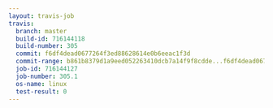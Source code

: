 ```yaml
---
layout: travis-job
travis:
  branch: master
  build-id: 716144118
  build-number: 305
  commit: f6df4dead0677264f3ed88628614e0b6eeac1f3d
  commit-range: b861b8379d1a9eed052263410dcb7a14f9f8cdde...f6df4dead0677264f3ed88628614e0b6eeac1f3d
  job-id: 716144127
  job-number: 305.1
  os-name: linux
  test-result: 0
---
```

